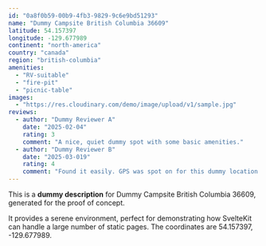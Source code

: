 ```yaml
---
id: "0a8f0b59-00b9-4fb3-9829-9c6e9bd51293"
name: "Dummy Campsite British Columbia 36609"
latitude: 54.157397
longitude: -129.677989
continent: "north-america"
country: "canada"
region: "british-columbia"
amenities:
  - "RV-suitable"
  - "fire-pit"
  - "picnic-table"
images:
  - "https://res.cloudinary.com/demo/image/upload/v1/sample.jpg"
reviews:
  - author: "Dummy Reviewer A"
    date: "2025-02-04"
    rating: 3
    comment: "A nice, quiet dummy spot with some basic amenities."
  - author: "Dummy Reviewer B"
    date: "2025-03-019"
    rating: 4
    comment: "Found it easily. GPS was spot on for this dummy location."
---
```


This is a **dummy description** for Dummy Campsite British Columbia 36609, generated for the proof of concept.

It provides a serene environment, perfect for demonstrating how SvelteKit can handle a large number of static pages. The coordinates are 54.157397, -129.677989.
